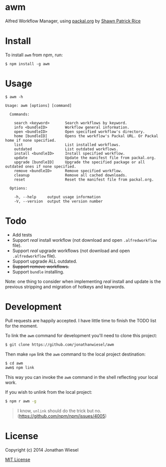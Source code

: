 awm
=============

Alfred Workflow Manager, using [packal.org](http://packal.org) by [Shawn Patrick Rice](https://github.com/shawnrice)

# Install

To install `awm` from npm, run:

```
$ npm install -g awm
```

# Usage

```
$ awm -h

Usage: awm [options] [command]

  Commands:

    search <keyword>       Search workflows by keyword.
    info <bundleID>        Workflow general information.
    open <bundleID>        Open specified workflow's directory.
    home [bundleID]        Opens the workflow's Packal URL. Or Packal home if none specified.
    list                   List installed workflows.
    outdated               List outdated workflows.
    install <bundleID>     Install specified workflow.
    update                 Update the manifest file from packal.org.
    upgrade [bundleID]     Upgrade the specified package or all outdated ones if none specified.
    remove <bundleID>      Remove specified workflow.
    cleanup                Remove all cached downloads.
    reset                  Reset the manifest file from packal.org.

  Options:

    -h, --help     output usage information
    -V, --version  output the version number
```

# Todo

* Add tests
* Support *real* install workflow (not download and open `.alfredworkflow` file).
* Support *real* upgrade workflows (not download and open `.alfredworkflow` file).
* Support upgrade ALL outdated.
* ~~Support remove workflows.~~
* Support `bundle` installing.

Note: one thing to consider when implementing *real* install and update is the previous stripping and migration of hotkeys and keywords.

# Development

Pull requests are happily accepted. I have little time to finish the TODO list for the moment.

To link the `awm` command for development you'll need to clone this project:

```sh
$ git clone https://github.com/jonathanwiesel/awm
```

Then make `npm` link the `awm` command to the local project destination:

```sh
$ cd awm
awm$ npm link
```

This way you can invoke the `awm` command in the shell reflecting your local work.

If you wish to unlink from the local project:

```sh
$ npm r awm -g
```

> I know, `unlink` should do the trick but no. (https://github.com/npm/npm/issues/4005)

# License

Copyright (c) 2014 Jonathan Wiesel

[MIT License](http://jonathanwiesel.mit-license.org/)
